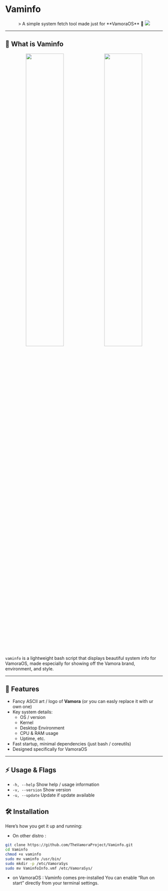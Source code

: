 # Vaminfo
<p align="center">
> A simple system fetch tool made just for **VamoraOS** 💙
<a href="./LICENSE.md"><img src="https://img.shields.io/badge/license-MIT-blue.svg"></a>

---

## 🧐 What is Vaminfo
<p align="center">
  <img src="https://github.com/user-attachments/assets/30140ed0-aa6e-488c-bcdb-191ec674675c" width="49%" />
  <img src="https://github.com/user-attachments/assets/1c407fa8-ef07-450e-96dc-ee90d22ddfc2" width="49%" />
</p>


`vaminfo` is a lightweight bash script that displays beautiful system info for VamoraOS, made especially for showing off the Vamora brand, environment, and style.

---

## 🎯 Features

- Fancy ASCII art / logo of **Vamora** (or you can easly replace it with ur own one)  
- Key system details:
  - OS / version
  - Kernel
  - Desktop Environment
  - CPU & RAM usage
  - Uptime, etc.
- Fast startup, minimal dependencies (just bash / coreutils)
- Designed specifically for VamoraOS

---

## ⚡ Usage & Flags
- `-h, --help`	  Show help / usage information
- `-v, --version`   Show version
- `-u, --update`   Update if update available

## 🛠 Installation

Here’s how you get it up and running:
- On other distro :
```bash
git clone https://github.com/TheVamoraProject/Vaminfo.git
cd Vaminfo
chmod +x vaminfo
sudo mv vaminfo /usr/bin/
sudo mkdir -p /etc/VamoraSys
sudo mv VaminfoInfo.vmf /etc/VamoraSys/

```
- on VamoraOS :
Vaminfo comes pre-installed 
You can enable “Run on start” directly from your terminal settings.
